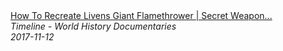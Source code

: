 <!--2024-07-21 00:18:13-->
<div class="yb">
  <a class="nodecor" href="/index.html?istoriya/how_to_recreate_livens_giant_flamethrower_secret_weapon_of_the_somme">
    <img class="preview" data-videoid="-rL9C5_wX14" src="https://i.ytimg.com/vi/-rL9C5_wX14/hqdefault.jpg" align="middle" alt="">
  </a>
  <div class="inlbl text">
    <a class="nodecor" href="/index.html?istoriya/how_to_recreate_livens_giant_flamethrower_secret_weapon_of_the_somme">How To Recreate Livens Giant Flamethrower | Secret Weapon...</a><br>
    <i class="smaller2">Timeline - World History Documentaries</i><br>
    <i class="smaller3">2017-11-12</i>
  </div>
</div>
